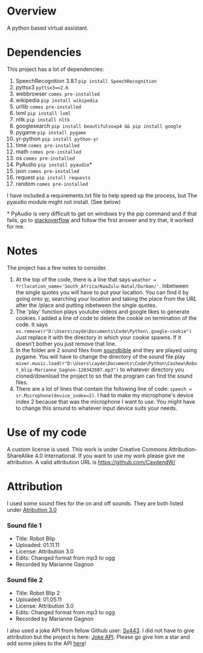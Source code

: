 # Overview
A python based virtual assistant.

# Dependencies
This project has a lot of dependencies:

1. SpeechRecognition 3.8.1 ```pip install SpeechRecognition```
2. pyttsx3 ```pyttsx3==2.6```
3. webbrowser ```comes pre-installed```
4. wikipedia ```pip install wikipedia```
5. urllib ```comes pre-installed```
6. lxml ```pip install lxml```
7. nltk ```pip install nltk```
8. googlesearch ```pip install beautifulsoup4 && pip install google```
9. pygame ```pip install pygame```
10. yr-python ```pip install python-yr```
11. time ```comes pre-installed```
12. math ```comes pre-installed```
13. os ```comes pre-installed```
14. PyAudio ```pip install pyaudio```\*
15. json ```comes pre-installed```
16. request ```pip install requests```
17. random ```comes pre-installed```

I have included a requirements.txt file to help speed up the process, but The pyaudio module might not install. (See below)

\* PyAudio is very difficult to get on windows try the pip command and if that fails, go to [stackoverflow]( https://stackoverflow.com/questions/52283840/i-cant-install-pyaudio-on-windows-how-to-solve-error-microsoft-visual-c-14) and follow the first answer and try that, it worked for me.

# Notes
The project has a few notes to consider.
1. At the top of the code, there is a line that says ```weather = Yr(location_name='South_Africa/KwaZulu-Natal/Durban/'```. Inbetween the single quotes you will have to put your location. You can find it by going onto [yr](https://www.yr.no/?spr=eng), searching your location and taking the place from the URL after the /place and putting inbetween the single quotes.
2. The 'play' function plays youtube videos and google likes to generate cookies. I added a line of code to delete the cookie on termination of the code. It says ```os.remove(r"D:\Users\cayde\Documents\Code\Python\.google-cookie")``` Just replace it with the directory in which your cookie spawns. If it doesn't bother you just remove that line.
3. In the folder are 2 sound files from [soundbible](http://soundbible.com/tags-ping.html) and they are played using pygame. You will have to change the directory of the sound file play ```mixer.music.load(r"D:\Users\cayde\Documents\Code\Python\Cashew\Robot_blip-Marianne_Gagnon-120342607.mp3")``` to whatever directory you cloned/download the project to so that the program can find the sound files.
4. There are a lot of lines that contain the following line of code: ```speech = sr.Microphone(device_index=2)```. I had to make my microphone's device index 2 because that was the microphone I want to use. You might have to change this around to whatever input device suits your needs.

# Use of my code
A custom license is used. This work is under Creative Commons Attribution-ShareAlike 4.0 International. If you want to use my work please give me attribution. A valid attribution URL is https://github.com/CaydendW/ 

# Attribution
I used some sound files for the on and off sounds. They are both listed under [Atribution 3.0](https://creativecommons.org/licenses/by/3.0/)

### Sound file 1
* Title: Robot Blip
* Uploaded: 01.11.11
* License: Attribution 3.0
* Edits: Changed format from mp3 to ogg
* Recorded by Marianne Gagnon

### Sound file 2
* Title: Robot Blip 2
* Uploaded: 01.05.11
* License: Attribution 3.0
* Edits: Changed format from mp3 to ogg
* Recorded by Marianne Gagnon

I also used a joke API from fellow Github user: [Sv443](https://github.com/Sv443/).
I did not have to give attribution but the project is here: [Joke API](https://github.com/Sv443/JokeAPI/).
Please go give him a star and add some jokes to the API [here](https://sv443.net/jokeapi/v2/#submit)!
